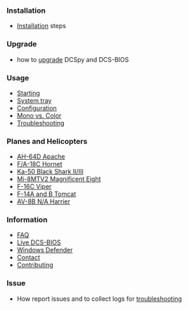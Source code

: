 ### Installation
  * [Installation](Installation#installation) steps
### Upgrade
  * how to [upgrade](Upgrade#upgrade) DCSpy and DCS-BIOS
### Usage
  * [Starting](Usage#Starting)
  * [System tray](Usage#system-tray-icon)
  * [Configuration](Usage#configuration)
  * [Mono vs. Color](Usage#mono-vs-color)
  * [Troubleshooting](Usage#troubleshooting)
### Planes and Helicopters
  * [AH-64D Apache](Planes-and-Helicopters#ah-64d-apache)
  * [F/A-18C Hornet](Planes-and-Helicopters#fa-18c-hornet)
  * [Ka-50 Black Shark II/III](Planes-and-Helicopters#ka-50-black-shark-iiiii)
  * [Mi-8MTV2 Magnificent Eight](Planes-and-Helicopters#mi-8mtv2-hip)
  * [F-16C Viper](Planes-and-Helicopters#f-16c-viper)
  * [F-14A and B Tomcat](Planes-and-Helicopters#f-14a-and-b-tomcat)
  * [AV-8B N/A Harrier](Planes-and-Helicopters#av-8b-na-harrier)
### Information
  * [FAQ](Information#faq)
  * [Live DCS-BIOS](Information#live-dcs-bios)
  * [Windows Defender](Information#windows-defender)
  * [Contact](Information#new-ideas)
  * [Contributing](Information#contributing)
### Issue
  * How report issues and to collect logs for [troubleshooting](Report-issue#troubleshooting)